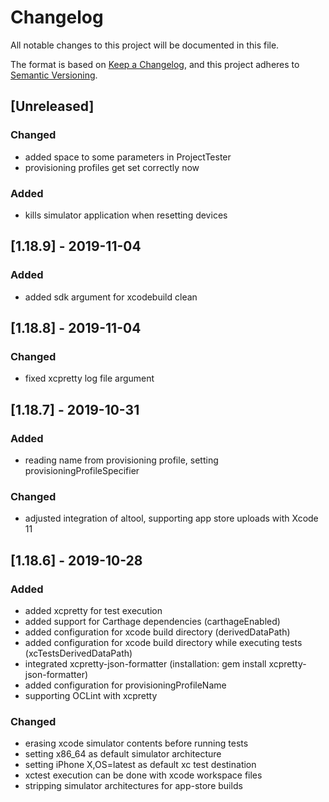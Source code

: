 # Changelog
All notable changes to this project will be documented in this file.

The format is based on [Keep a Changelog](https://keepachangelog.com/en/1.0.0/),
and this project adheres to [Semantic Versioning](https://semver.org/spec/v2.0.0.html).

## [Unreleased]
### Changed
- added space to some parameters in ProjectTester
- provisioning profiles get set correctly now

### Added
- kills simulator application when resetting devices

## [1.18.9] - 2019-11-04
### Added
- added sdk argument for xcodebuild clean

## [1.18.8] - 2019-11-04
### Changed
- fixed xcpretty log file argument 

## [1.18.7] - 2019-10-31
### Added
- reading name from provisioning profile, setting provisioningProfileSpecifier 

### Changed
- adjusted integration of altool, supporting app store uploads with Xcode 11 

## [1.18.6] - 2019-10-28
### Added
- added xcpretty for test execution
- added support for Carthage dependencies (carthageEnabled)
- added configuration for xcode build directory (derivedDataPath)
- added configuration for xcode build directory while executing tests (xcTestsDerivedDataPath)
- integrated xcpretty-json-formatter (installation: gem install xcpretty-json-formatter)
- added configuration for provisioningProfileName
- supporting OCLint with xcpretty

### Changed
- erasing xcode simulator contents before running tests
- setting x86_64 as default simulator architecture
- setting iPhone X,OS=latest as default xc test destination
- xctest execution can be done with xcode workspace files
- stripping simulator architectures for app-store builds
